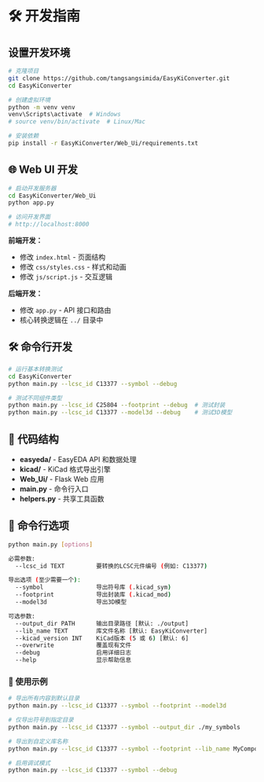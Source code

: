 # 🛠️ 开发指南

## 设置开发环境

```bash
# 克隆项目
git clone https://github.com/tangsangsimida/EasyKiConverter.git
cd EasyKiConverter

# 创建虚拟环境
python -m venv venv
venv\Scripts\activate  # Windows
# source venv/bin/activate  # Linux/Mac

# 安装依赖
pip install -r EasyKiConverter/Web_Ui/requirements.txt
```

## 🌐 Web UI 开发

```bash
# 启动开发服务器
cd EasyKiConverter/Web_Ui
python app.py

# 访问开发界面
# http://localhost:8000
```

**前端开发：**
- 修改 `index.html` - 页面结构
- 修改 `css/styles.css` - 样式和动画
- 修改 `js/script.js` - 交互逻辑

**后端开发：**
- 修改 `app.py` - API 接口和路由
- 核心转换逻辑在 `../` 目录中

## 🛠️ 命令行开发

```bash
# 运行基本转换测试
cd EasyKiConverter
python main.py --lcsc_id C13377 --symbol --debug

# 测试不同组件类型
python main.py --lcsc_id C25804 --footprint --debug  # 测试封装
python main.py --lcsc_id C13377 --model3d --debug    # 测试3D模型
```

## 🔧 代码结构

- **easyeda/** - EasyEDA API 和数据处理
- **kicad/** - KiCad 格式导出引擎
- **Web_Ui/** - Flask Web 应用
- **main.py** - 命令行入口
- **helpers.py** - 共享工具函数

## 🔧 命令行选项

```bash
python main.py [options]

必需参数:
  --lcsc_id TEXT         要转换的LCSC元件编号 (例如: C13377)

导出选项 (至少需要一个):
  --symbol               导出符号库 (.kicad_sym)
  --footprint            导出封装库 (.kicad_mod)
  --model3d              导出3D模型

可选参数:
  --output_dir PATH      输出目录路径 [默认: ./output]
  --lib_name TEXT        库文件名称 [默认: EasyKiConverter]
  --kicad_version INT    KiCad版本 (5 或 6) [默认: 6]
  --overwrite            覆盖现有文件
  --debug                启用详细日志
  --help                 显示帮助信息
```

### 📝 使用示例

```bash
# 导出所有内容到默认目录
python main.py --lcsc_id C13377 --symbol --footprint --model3d

# 仅导出符号到指定目录
python main.py --lcsc_id C13377 --symbol --output_dir ./my_symbols

# 导出到自定义库名称
python main.py --lcsc_id C13377 --symbol --footprint --lib_name MyComponents

# 启用调试模式
python main.py --lcsc_id C13377 --symbol --debug
```